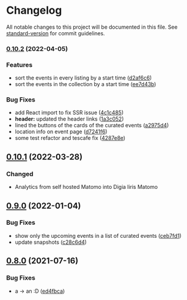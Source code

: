 # Changelog

All notable changes to this project will be documented in this file. See [standard-version](https://github.com/conventional-changelog/standard-version) for commit guidelines.

### [0.10.2](https://github.com/City-of-Helsinki/events-helsinki-ui/compare/v0.9.0...v0.10.2) (2022-04-05)


### Features

* sort the events in every listing by a start time ([d2af6c6](https://github.com/City-of-Helsinki/events-helsinki-ui/commit/d2af6c6fe14838e36db7013c0386e45d132cbc6f))
* sort the events in the collection by a start time ([ee7d43b](https://github.com/City-of-Helsinki/events-helsinki-ui/commit/ee7d43bab37b5d975c51bb9594fdf83ef086f55b))


### Bug Fixes

* add React import to fix SSR issue ([4c1c485](https://github.com/City-of-Helsinki/events-helsinki-ui/commit/4c1c4854d97f4e42a8563c8a1cfd1c7fe373b480))
* **header:** updated the header links ([1a3c052](https://github.com/City-of-Helsinki/events-helsinki-ui/commit/1a3c052f0e5966091d355da95890c2ca76bb9d32))
* lined the buttons of the cards of the curated events ([a2975d4](https://github.com/City-of-Helsinki/events-helsinki-ui/commit/a2975d4c1b8da6c4fb54fc167cb66204963b2557))
* location info on event page ([d7241f6](https://github.com/City-of-Helsinki/events-helsinki-ui/commit/d7241f6b16c808a59c527393bc375d8f78636ad1))
* some test refactor and tescafe fix ([4287e8e](https://github.com/City-of-Helsinki/events-helsinki-ui/commit/4287e8eaa5c613a59b5731f70a29dca562cc6466))

## [0.10.1](https://github.com/City-of-Helsinki/events-helsinki-ui/compare/v0.9.0...release-0.10.1) (2022-03-28)

### Changed

- Analytics from self hosted Matomo into Digia Iiris Matomo

## [0.9.0](https://github.com/City-of-Helsinki/events-helsinki-ui/compare/v0.8.0...v0.9.0) (2022-01-04)

### Bug Fixes

- show only the upcoming events in a list of curated events ([ceb7fd1](https://github.com/City-of-Helsinki/events-helsinki-ui/commit/ceb7fd183344709735aad3af410183588deae30b))
- update snapshots ([c28c6d4](https://github.com/City-of-Helsinki/events-helsinki-ui/commit/c28c6d48accd86bca4eb63819a41f666b85f74fb))

## [0.8.0](https://github.com/City-of-Helsinki/events-helsinki-ui/compare/v0.5.4...v0.8.0) (2021-07-16)

### Bug Fixes

- a -> an :D ([ed4fbca](https://github.com/City-of-Helsinki/events-helsinki-ui/commit/ed4fbcadb5e01fad5f0f0dd2e2bbf0e7e532f4e5))
